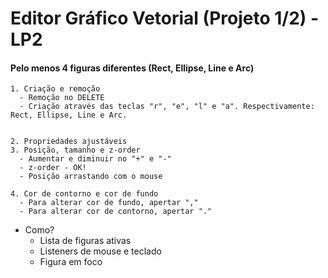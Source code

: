 # Editor Gráfico Vetorial (Projeto 1/2) - LP2
#### Pelo menos 4 figuras diferentes (Rect, Ellipse, Line e Arc)
    1. Criação e remoção
      - Remoção no DELETE
      - Criação através das teclas "r", "e", "l" e "a". Respectivamente: Rect, Ellipse, Line e Arc.


    2. Propriedades ajustáveis
    3. Posição, tamanho e z-order
      - Aumentar e diminuir no "+" e "-"
      - z-order - OK!
      - Posição arrastando com o mouse

    4. Cor de contorno e cor de fundo
      - Para alterar cor de fundo, apertar ","
      - Para alterar cor de contorno, apertar "."
- Como?
    - Lista de figuras ativas
    - Listeners de mouse e teclado
    - Figura em foco
